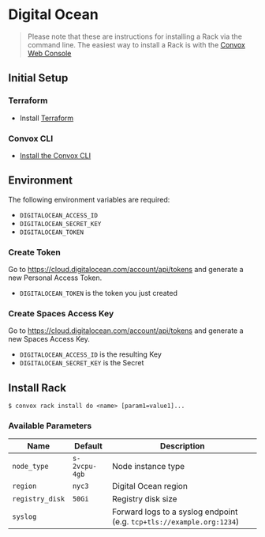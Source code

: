 # Digital Ocean
> Please note that these are instructions for installing a Rack via the command line. The easiest way to install a Rack is with the [Convox Web Console](https://console.convox.com)

## Initial Setup

### Terraform

- Install [Terraform](https://learn.hashicorp.com/terraform/getting-started/install.html)

### Convox CLI

- [Install the Convox CLI](../cli.md)

## Environment

The following environment variables are required:

- `DIGITALOCEAN_ACCESS_ID`
- `DIGITALOCEAN_SECRET_KEY`
- `DIGITALOCEAN_TOKEN`

### Create Token

Go to https://cloud.digitalocean.com/account/api/tokens and generate a new Personal Access Token.

- `DIGITALOCEAN_TOKEN` is the token you just created
  
### Create Spaces Access Key

Go to https://cloud.digitalocean.com/account/api/tokens and generate a new Spaces Access Key.

- `DIGITALOCEAN_ACCESS_ID` is the resulting Key
- `DIGITALOCEAN_SECRET_KEY` is the Secret

## Install Rack

    $ convox rack install do <name> [param1=value1]...

### Available Parameters

| Name            | Default       | Description                                                             |
| --------------- | ------------- | ----------------------------------------------------------------------- |
| `node_type`     | `s-2vcpu-4gb` | Node instance type                                                      |
| `region`        | `nyc3`        | Digital Ocean region                                                    |
| `registry_disk` | `50Gi`        | Registry disk size                                                      |
| `syslog`        |               | Forward logs to a syslog endpoint (e.g. `tcp+tls://example.org:1234`)   |
